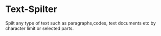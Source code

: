 # Text-Spilter
Spilt any type of text such as paragraphs,codes, text documents etc by character limit or selected parts.
